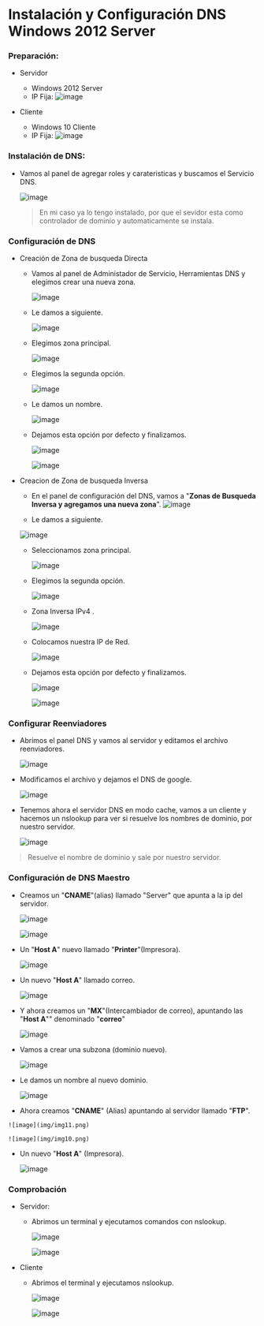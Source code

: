 # Instalación y Configuración DNS Windows 2012 Server

### Preparación:

  * Servidor

    * Windows 2012 Server
    * IP Fija:
    ![image](img/img0001.png)


  * Cliente

    * Windows 10 Cliente
    * IP Fija:
    ![image](img/img00002.png)

### Instalación de DNS:

  * Vamos al panel de agregar roles y carateristicas y buscamos el Servicio DNS.

    ![image](img/img0.png)

    > En mi caso ya lo tengo instalado, por que el sevidor esta como controlador de dominio y automaticamente se instala.

### Configuración de DNS

  * Creación de Zona de busqueda Directa

    * Vamos al panel de Administador de Servicio, Herramientas DNS y elegimos crear una nueva zona.

      ![image](img/img02.png)

    * Le damos a siguiente.

      ![image](img/img03.png)

    * Elegimos zona principal.

      ![image](img/img04.png)

    * Elegimos la segunda opción.

      ![image](img/img05.png)

    * Le damos un nombre.

      ![image](img/img06.png)

    * Dejamos esta opción por defecto y finalizamos.

      ![image](img/img07.png)

      ![image](img/img08.png)

  * Creacion de Zona de busqueda Inversa

    * En el panel de configuración del DNS, vamos a "**Zonas de Busqueda Inversa y agregamos una nueva zona**".
    ![image](img/img001.png)

    *  Le damos a siguiente.

      ![image](img/img002.png)

    * Seleccionamos zona principal.

      ![image](img/img03.png)

    * Elegimos la segunda opción.

      ![image](img/img004..png)

    * Zona Inversa IPv4 .

      ![image](img/img005.png)

    * Colocamos nuestra IP de Red.

      ![image](img/img007.png)

    * Dejamos esta opción por defecto y finalizamos.

      ![image](img/img008.png)

      ![image](img/img009.png)

### Configurar Reenviadores

  * Abrimos el panel DNS y vamos al servidor y editamos el archivo reenviadores.

    ![image](img/img09.png)

  * Modificamos el archivo y dejamos el DNS de google.

    ![image](img/img010.png)

  * Tenemos ahora el servidor DNS en modo cache, vamos a un cliente y hacemos un nslookup para ver si resuelve los nombres de dominio, por nuestro servidor.

    ![image](img/img00003.png)

  > Resuelve el nombre de dominio y sale por nuestro servidor.

### Configuración de DNS Maestro

  * Creamos un "**CNAME**"(alias) llamado "Server" que apunta a la ip del servidor.

    ![image](img/img000002.png)

    ![image](img/img00001.png)

  * Un "**Host A**" nuevo llamado "**Printer**"(Impresora).

    ![image](img/img1.png)

  * Un nuevo "**Host A**" llamado correo.

    ![image](img/img6.png)

  * Y ahora creamos un "**MX**"(Intercambiador de correo), apuntando las "**Host A**"" denominado "**correo**"

    ![image](img/img3.png)

  * Vamos a crear una subzona (dominio nuevo).

    ![image](img/img7.png)

  * Le damos un nombre al nuevo dominio.

    ![image](img/img8.png)

  *  Ahora creamos "**CNAME**" (Alias) apuntando al servidor llamado "**FTP**".

    ![image](img/img11.png)

    ![image](img/img10.png)

  * Un nuevo "**Host A**" (Impresora).

    ![image](img/img12.png)

### Comprobación

  * Servidor:

    * Abrimos un terminal y ejecutamos comandos con nslookup.

      ![image](img/img13.png)

      ![image](img/img14.png)

  * Cliente

    * Abrimos el terminal y ejecutamos nslookup.

      ![image](img/img15.png)

      ![image](img/img16.png)
